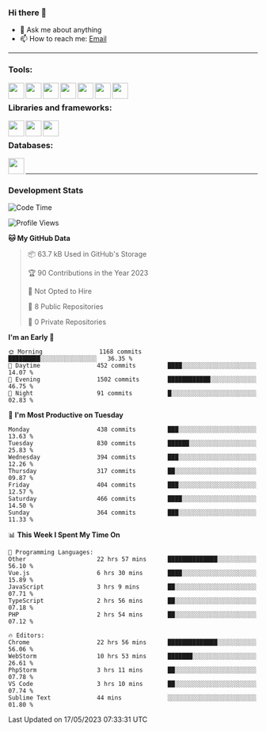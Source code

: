 ### Hi there 👋

- 💬 Ask me about anything
- 📫 How to reach me: [Email]

---

### Tools:
<img align='left' height="32" width="32" src="https://cdn.jsdelivr.net/npm/simple-icons@4.8.0/icons/phpstorm.svg" />
<img align='left' height="32" width="32" src="https://cdn.jsdelivr.net/npm/simple-icons@4.8.0/icons/webstorm.svg" />
<img align='left' height="32" width="32" src="https://cdn.jsdelivr.net/npm/simple-icons@4.8.0/icons/visualstudiocode.svg" />
<img align='left' height="32" width="32" src="https://cdn.jsdelivr.net/npm/simple-icons@4.8.0/icons/sublimetext.svg" />
<img align='left' height="32" width="32" src="https://cdn.jsdelivr.net/npm/simple-icons@4.8.0/icons/laragon.svg" />
<img align='left' height="32" width="32" src="https://cdn.jsdelivr.net/npm/simple-icons@4.8.0/icons/docker.svg" />
<img align='left' height="32" width="32" src="https://cdn.jsdelivr.net/npm/simple-icons@4.8.0/icons/amazonaws.svg" />
<br>

### Libraries and frameworks:
<img align='left' height="32" width="32" src="https://cdn.jsdelivr.net/npm/simple-icons@4.8.0/icons/laravel.svg" />
<img align='left' height="32" width="32" src="https://cdn.jsdelivr.net/npm/simple-icons@4.8.0/icons/vue-dot-js.svg" />
<img align='left' height="32" width="32" src="https://cdn.jsdelivr.net/npm/simple-icons@4.8.0/icons/jquery.svg" />
<br>

### Databases:
<img align='left' height="32" width="32" src="https://cdn.jsdelivr.net/npm/simple-icons@4.8.0/icons/mysql.svg" />
<br>

---
### Development Stats
<!--START_SECTION:waka-->
![Code Time](http://img.shields.io/badge/Code%20Time-1%2C597%20hrs%2010%20mins-blue)

![Profile Views](http://img.shields.io/badge/Profile%20Views-6-blue)

**🐱 My GitHub Data** 

> 📦 63.7 kB Used in GitHub's Storage 
 > 
> 🏆 90 Contributions in the Year 2023
 > 
> 🚫 Not Opted to Hire
 > 
> 📜 8 Public Repositories 
 > 
> 🔑 0 Private Repositories 
 > 
**I'm an Early 🐤** 

```text
🌞 Morning                1168 commits        █████████░░░░░░░░░░░░░░░░   36.35 % 
🌆 Daytime                452 commits         ████░░░░░░░░░░░░░░░░░░░░░   14.07 % 
🌃 Evening                1502 commits        ████████████░░░░░░░░░░░░░   46.75 % 
🌙 Night                  91 commits          █░░░░░░░░░░░░░░░░░░░░░░░░   02.83 % 
```
📅 **I'm Most Productive on Tuesday** 

```text
Monday                   438 commits         ███░░░░░░░░░░░░░░░░░░░░░░   13.63 % 
Tuesday                  830 commits         ██████░░░░░░░░░░░░░░░░░░░   25.83 % 
Wednesday                394 commits         ███░░░░░░░░░░░░░░░░░░░░░░   12.26 % 
Thursday                 317 commits         ██░░░░░░░░░░░░░░░░░░░░░░░   09.87 % 
Friday                   404 commits         ███░░░░░░░░░░░░░░░░░░░░░░   12.57 % 
Saturday                 466 commits         ████░░░░░░░░░░░░░░░░░░░░░   14.50 % 
Sunday                   364 commits         ███░░░░░░░░░░░░░░░░░░░░░░   11.33 % 
```


📊 **This Week I Spent My Time On** 

```text
💬 Programming Languages: 
Other                    22 hrs 57 mins      ██████████████░░░░░░░░░░░   56.10 % 
Vue.js                   6 hrs 30 mins       ████░░░░░░░░░░░░░░░░░░░░░   15.89 % 
JavaScript               3 hrs 9 mins        ██░░░░░░░░░░░░░░░░░░░░░░░   07.71 % 
TypeScript               2 hrs 56 mins       ██░░░░░░░░░░░░░░░░░░░░░░░   07.18 % 
PHP                      2 hrs 54 mins       ██░░░░░░░░░░░░░░░░░░░░░░░   07.12 % 

🔥 Editors: 
Chrome                   22 hrs 56 mins      ██████████████░░░░░░░░░░░   56.06 % 
WebStorm                 10 hrs 53 mins      ███████░░░░░░░░░░░░░░░░░░   26.61 % 
PhpStorm                 3 hrs 11 mins       ██░░░░░░░░░░░░░░░░░░░░░░░   07.78 % 
VS Code                  3 hrs 10 mins       ██░░░░░░░░░░░░░░░░░░░░░░░   07.74 % 
Sublime Text             44 mins             ░░░░░░░░░░░░░░░░░░░░░░░░░   01.80 % 
```


 Last Updated on 17/05/2023 07:33:31 UTC
<!--END_SECTION:waka-->

[huyviet]: https://huyviet.vn/
[EMAIl]: https://mail.google.com/mail/u/0/?fs=1&tf=cm&source=mailto&to=huynguyenviet0110@gmail.com
